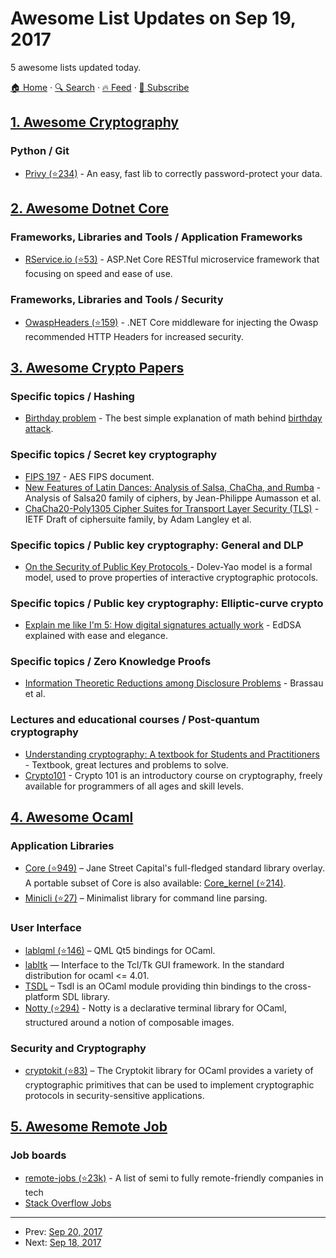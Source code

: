 # Awesome List Updates on Sep 19, 2017

5 awesome lists updated today.

[🏠 Home](/README.md) · [🔍 Search](https://test.trackawesomelist.com/search/) · [🔥 Feed](https://test.trackawesomelist.com/rss.xml) · [📮 Subscribe](https://trackawesomelist.us17.list-manage.com/subscribe?u=d2f0117aa829c83a63ec63c2f&id=36a103854c)



## [1. Awesome Cryptography](/content/sobolevn/awesome-cryptography/README.md)

### Python / Git

*   [Privy (⭐234)](https://github.com/ofek/privy) - An easy, fast lib to correctly password-protect your data.

## [2. Awesome Dotnet Core](/content/thangchung/awesome-dotnet-core/README.md)

### Frameworks, Libraries and Tools / Application Frameworks

*   [RService.io (⭐53)](https://github.com/Stoom/RService.IO) - ASP.Net Core RESTful microservice framework that focusing on speed and ease of use.

### Frameworks, Libraries and Tools / Security

*   [OwaspHeaders (⭐159)](https://github.com/GaProgMan/OwaspHeaders.Core) - .NET Core middleware for injecting the Owasp recommended HTTP Headers for increased security.

## [3. Awesome Crypto Papers](/content/pFarb/awesome-crypto-papers/README.md)

### Specific topics / Hashing

*   [Birthday problem](https://en.wikipedia.org/wiki/Birthday_problem) - The best simple explanation of math behind [birthday attack](https://en.wikipedia.org/wiki/Birthday_attack).

### Specific topics / Secret key cryptography

*   [FIPS 197](http://nvlpubs.nist.gov/nistpubs/FIPS/NIST.FIPS.197.pdf) - AES FIPS document.
*   [New Features of Latin Dances: Analysis of Salsa, ChaCha, and Rumba](https://eprint.iacr.org/2007/472.pdf) - Analysis of Salsa20 family of ciphers, by Jean-Philippe Aumasson et al.
*   [ChaCha20-Poly1305 Cipher Suites for Transport Layer Security (TLS)](https://tools.ietf.org/html/draft-ietf-tls-chacha20-poly1305-04) - IETF Draft of ciphersuite family, by Adam Langley et al.

### Specific topics / Public key cryptography: General and DLP

*   [On the Security of Public Key Protocols ](http://www.cs.huji.ac.il/\~dolev/pubs/dolev-yao-ieee-01056650.pdf) - Dolev-Yao model is a formal model, used to prove properties of interactive cryptographic protocols.

### Specific topics / Public key cryptography: Elliptic-curve crypto

*   [Explain me like I'm 5: How digital signatures actually work](http://blog.oleganza.com/post/162861219668/eli5-how-digital-signatures-actually-work) - EdDSA explained with ease and elegance.

### Specific topics / Zero Knowledge Proofs

*   [Information Theoretic Reductions among Disclosure Problems](http://crypto.cs.mcgill.ca/\~crepeau/BCR86.pdf) - Brassau et al.

### Lectures and educational courses / Post-quantum cryptography

*   [Understanding cryptography: A textbook for Students and Practitioners](http://www.crypto-textbook.com/) - Textbook, great lectures and problems to solve.
*   [Crypto101](https://www.crypto101.io/) - Crypto 101 is an introductory course on cryptography, freely available for programmers of all ages and skill levels.

## [4. Awesome Ocaml](/content/ocaml-community/awesome-ocaml/README.md)

### Application Libraries

*   [Core (⭐949)](https://github.com/janestreet/core) – Jane Street Capital's full-fledged standard library overlay. A portable subset of Core is also available: [Core\_kernel (⭐214)](https://github.com/janestreet/core_kernel).
*   [Minicli (⭐27)](https://github.com/UnixJunkie/minicli) – Minimalist library for command line parsing.

### User Interface

*   [lablqml (⭐146)](https://github.com/Kakadu/lablqml) – QML Qt5 bindings for OCaml.
*   [labltk](https://forge.ocamlcore.org/projects/labltk/) — Interface to the Tcl/Tk GUI framework. In the standard distribution for ocaml <= 4.01.
*   [TSDL](http://erratique.ch/software/tsdl) – Tsdl is an OCaml module providing thin bindings to the cross-platform SDL library.
*   [Notty (⭐294)](https://github.com/pqwy/notty) - Notty is a declarative terminal library for OCaml, structured around a notion of composable images.

### Security and Cryptography

*   [cryptokit (⭐83)](https://github.com/xavierleroy/cryptokit) – The Cryptokit library for OCaml provides a variety of cryptographic primitives that can be used to implement cryptographic protocols in security-sensitive applications.

## [5. Awesome Remote Job](/content/lukasz-madon/awesome-remote-job/README.md)

### Job boards

*   [remote-jobs (⭐23k)](https://github.com/jessicard/remote-jobs) - A list of semi to fully remote-friendly companies in tech
*   [Stack Overflow Jobs](https://stackoverflow.com/jobs/remote)

---

- Prev: [Sep 20, 2017](/content/2017/09/20/README.md)
- Next: [Sep 18, 2017](/content/2017/09/18/README.md)